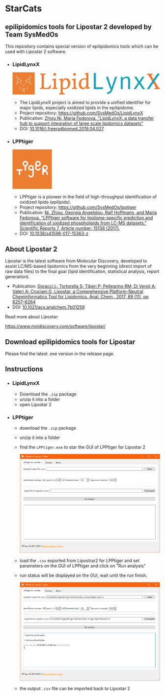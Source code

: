 # StarCats
## epilipidomics tools for Lipostar 2 developed by Team SysMedOs

This repository contains special version of epilipidomics tools which can be used with Lipostar 2 software.

+ ### LipidLynxX

  ![](./LipidLynxX/img/LipidLynxX_logo.png)

  + The LipidLynxX project is aimed to provide a unified identifier for major lipids, especially oxidized lipids in the epilipidome.
  + Project repository: https://github.com/SysMedOs/LipidLynxX
  + Publication: [Zhixu Ni, Maria Fedorova. "LipidLynxX: a data transfer hub to support integration of large scale lipidomics datasets"](https://www.sciencedirect.com/science/article/pii/S0891584919303466)
  + DOI: [10.1016/j.freeradbiomed.2019.04.027](https://www.sciencedirect.com/science/article/pii/S0891584919303466)

+ ### LPPtiger

  ![](./LPPtiger/img/LPPtiger_logo.png)

  + LPPtiger is a pioneer in the field of high-throughput identification of oxidized lipids (epilipids).
  + Project repository: https://github.com/SysMedOs/lpptiger
  + Publication: [Ni, Zhixu, Georgia Angelidou, Ralf Hoffmann, and Maria Fedorova. "LPPtiger software for lipidome-specific prediction and identification of oxidized phospholipids from LC-MS datasets." Scientific Reports 7, Article number: 15138 (2017).](https://www.nature.com/articles/s41598-017-15363-z)
  + DOI: [10.1038/s41598-017-15363-z](https://www.nature.com/articles/s41598-017-15363-z)

## About Lipostar 2

Lipostar is the latest software from Molecular Discovery, developed to assist LC/MS-based lipidomics from the very beginning (direct import of raw data files) to the final goal (lipid identification, statistical analysis, report generation).

+ Publication: [Goracci L; Tortorella S; Tiberi P; Pellegrino RM; Di Veroli A; Valeri A; Cruciani G, Lipostar, a Comprehensive Platform-Neutral Cheminformatics Tool for Lipidomics. Anal. Chem., 2017, 89 (11), pp 6257–6264](https://pubs.acs.org/doi/10.1021/acs.analchem.7b01259)
+ DOI: [10.1021/acs.analchem.7b01259](https://doi.org/10.1021/acs.analchem.7b01259)

Read more about Lipostar:

https://www.moldiscovery.com/software/lipostar/

## Download epilipidomics tools for Lipostar

Please find the latest .exe version in the release page.

## Instructions

+ ### LipidLynxX

  + Download the `.zip` package
  + unzip it into a folder
  + open Lipostar 2 

+ ### LPPtiger

  + download the `.zip` package

  + unzip it into a folder

  + find the `LPPtiger.exe` to star the GUI of LPPtiger for Lipostar 2

    ![](./LPPtiger/img/LPPtiger_GUI.png)

  + load the `.csv` exported from Lipostrar2 for LPPtiger and set  parameters on the GUI of LPPtiger and click on "Run analysis"

  + run status will be displayed on the GUI, wait until the run finish.

    ![](./LPPtiger/img/LPPtiger_run_finished.png)

  + the output `.csv` file can be imported back to Lipostar 2


